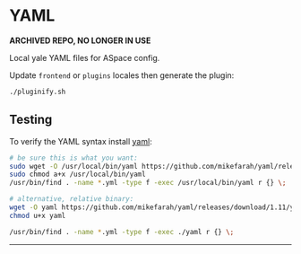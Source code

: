 # YAML

**ARCHIVED REPO, NO LONGER IN USE**

Local yale YAML files for ASpace config.

Update `frontend` or `plugins` locales then generate the plugin:

```bash
./pluginify.sh
```

## Testing

To verify the YAML syntax install [yaml](https://github.com/mikefarah/yaml.git):

```bash
# be sure this is what you want:
sudo wget -O /usr/local/bin/yaml https://github.com/mikefarah/yaml/releases/download/1.11/yaml_linux_amd64
sudo chmod a+x /usr/local/bin/yaml
/usr/bin/find . -name *.yml -type f -exec /usr/local/bin/yaml r {} \;

# alternative, relative binary:
wget -O yaml https://github.com/mikefarah/yaml/releases/download/1.11/yaml_linux_amd64
chmod u+x yaml

/usr/bin/find . -name *.yml -type f -exec ./yaml r {} \;
```

---
